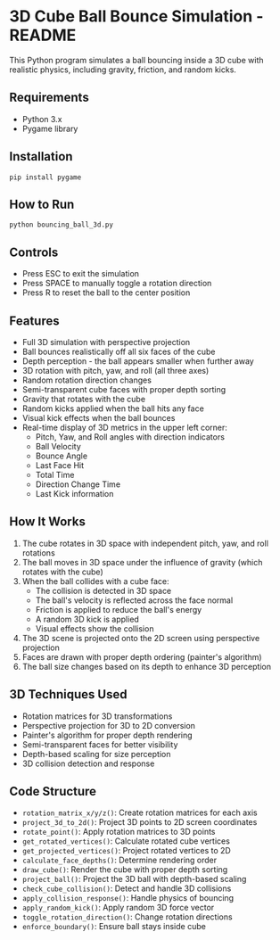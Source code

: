 # 3D Cube Ball Bounce Simulation - README

This Python program simulates a ball bouncing inside a 3D cube with realistic physics, including gravity, friction, and random kicks.

## Requirements
- Python 3.x
- Pygame library

## Installation
```
pip install pygame
```

## How to Run
```
python bouncing_ball_3d.py
```

## Controls
- Press ESC to exit the simulation
- Press SPACE to manually toggle a rotation direction
- Press R to reset the ball to the center position

## Features
- Full 3D simulation with perspective projection
- Ball bounces realistically off all six faces of the cube
- Depth perception - the ball appears smaller when further away
- 3D rotation with pitch, yaw, and roll (all three axes)
- Random rotation direction changes
- Semi-transparent cube faces with proper depth sorting
- Gravity that rotates with the cube
- Random kicks applied when the ball hits any face
- Visual kick effects when the ball bounces
- Real-time display of 3D metrics in the upper left corner:
  - Pitch, Yaw, and Roll angles with direction indicators
  - Ball Velocity
  - Bounce Angle
  - Last Face Hit
  - Total Time
  - Direction Change Time
  - Last Kick information

## How It Works
1. The cube rotates in 3D space with independent pitch, yaw, and roll rotations
2. The ball moves in 3D space under the influence of gravity (which rotates with the cube)
3. When the ball collides with a cube face:
   - The collision is detected in 3D space
   - The ball's velocity is reflected across the face normal
   - Friction is applied to reduce the ball's energy
   - A random 3D kick is applied
   - Visual effects show the collision
4. The 3D scene is projected onto the 2D screen using perspective projection
5. Faces are drawn with proper depth ordering (painter's algorithm)
6. The ball size changes based on its depth to enhance 3D perception

## 3D Techniques Used
- Rotation matrices for 3D transformations
- Perspective projection for 3D to 2D conversion
- Painter's algorithm for proper depth rendering
- Semi-transparent faces for better visibility
- Depth-based scaling for size perception
- 3D collision detection and response

## Code Structure
- `rotation_matrix_x/y/z()`: Create rotation matrices for each axis
- `project_3d_to_2d()`: Project 3D points to 2D screen coordinates
- `rotate_point()`: Apply rotation matrices to 3D points
- `get_rotated_vertices()`: Calculate rotated cube vertices
- `get_projected_vertices()`: Project rotated vertices to 2D
- `calculate_face_depths()`: Determine rendering order
- `draw_cube()`: Render the cube with proper depth sorting
- `project_ball()`: Project the 3D ball with depth-based scaling
- `check_cube_collision()`: Detect and handle 3D collisions
- `apply_collision_response()`: Handle physics of bouncing
- `apply_random_kick()`: Apply random 3D force vector
- `toggle_rotation_direction()`: Change rotation directions
- `enforce_boundary()`: Ensure ball stays inside cube
